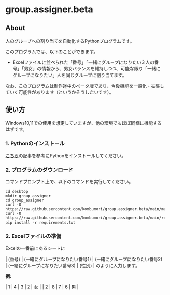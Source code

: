 # group.assigner.beta
## About
人のグループへの割り当てを自動化するPythonプログラムです。

このプログラムでは、以下のことができます。

- Excelファイルに並べられた「番号」「一緒にグループになりたい３人の番号」「男女」の情報から、男女バランスを維持しつつ、可能な限り「一緒にグループになりたい」人を同じグループに割り当てます。

なお、このプログラムは制作途中のベータ版であり、今後機能を一般化・拡張していく可能性があります（というかそうしたいです）。

## 使い方
Windows10,11での使用を想定していますが、他の環境でもほぼ同様に機能するはずです。
### 1. Pythonのインストール
[こちら](https://www.python.jp/install/windows/install.html)の記事を参考にPythonをインストールしてください。
### 2. プログラムのダウンロード
コマンドプロンプト上で、以下のコマンドを実行してください。
```
cd desktop
mkdir group_assigner
cd group_assigner
curl -O https://raw.githubusercontent.com/kombumori/group.assigner.beta/main/main.py
curl -O https://raw.githubusercontent.com/kombumori/group.assigner.beta/main/requirements.txt
pip install -r requirements.txt
```
### 2. Excelファイルの準備
Excelの一番前にあるシートに

| (番号) | (一緒にグループになりたい番号1) | (一緒にグループになりたい番号2) | (一緒にグループになりたい番号3) | (性別) |
のように入力します。

**例:**

| 1 | 4 | 3 | 2 | 女 |
| 2 | 8 | 7 | 6 | 男 |
